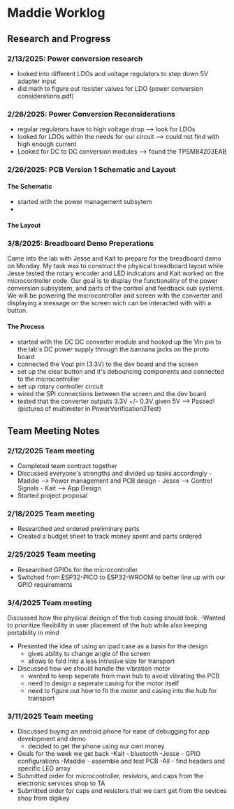 # Maddie Worklog

## Research and Progress

### 2/13/2025: Power conversion research
- looked into different LDOs and voltage regulators to step down 5V adapter input
- did math to figure out resister values for LDO (power conversion considerations.pdf)


### 2/26/2025: Power Conversion Reconsiderations 
- regular regulators have to high voltage drop --> look for LDOs
- looked for LDOs within the needs for our circuit --> could not find with high enough current
- Looked for DC to DC conversion modules --> found the TPSM84203EAB

### 2/26/2025: PCB Version 1 Schematic and Layout

#### The Schematic 
- started with the power management subsytem
- 

#### The Layout


### 3/8/2025: Breadboard Demo Preperations
Came into the lab with Jesse and Kait to prepare for the breadboard demo on Monday. My task was to construct the physical breadboard layout while Jesse tested the rotary encoder and LED indicators and Kait worked on the microcontroller code. Our goal is to display the functionality of the power conversion subsystem, and parts of the control and feedback sub systems. We will be powering the microcontroller and screen with the converter and displaying a message on the screen wich can be interacted with with a button. 

#### The Process
- started with the DC DC converter module and hooked up the Vin pin to the lab's DC power supply through the bannana jacks on the proto board
- connected the Vout pin (3.3V) to the dev board and the screen
- set up the clear button and it's debouncing components and connected to the microcontroller
- set up rotary controller circuit 
- wired the SPI connections between the screen and the dev board
- tested that the converter outputs 3.3V +/- 0.3V given 5V --> Passed! (pictures of multimeter in PowerVerification3Test)



## Team Meeting Notes

### 2/12/2025 Team meeting 
- Completed team contract together
- Discussed everyone's strengths and divided up tasks accordingly
      - Maddie --> Power management and PCB design
      - Jesse --> Control Signals
      - Kait --> App Design
- Started project proposal

### 2/18/2025 Team meeting
- Researched and ordered preliminary parts
- Created a budget sheet to track money spent and parts ordered

### 2/25/2025 Team meeting
- Researched GPIOs for the microcontroller
- Switched from ESP32-PICO to ESP32-WROOM to better line up with our GPIO requirements 

### 3/4/2025 Team meeting 
Discussed how the physical deisign of the hub casing should look. 
-Wanted to prioritize flexibility in user placement of the hub while also keeping portability in mind
- Presented the idea of using an ipad case as a basis for the design
    - gives ability to change angle of the screen
    - allows to fold into a less intrusive size for transport
- Discussed how we should handle the vibration motor
    - wanted to keep seperate from main hub to avoid vibrating the PCB
    - need to design a seperate casing for the motor itself
    - need to figure out how to fit the motor and casing into the hub for transport
      
### 3/11/2025 Team meeting 
- Discussed buying an android phone for ease of debugging for app development and demo
    - decided to get the phone using our own money
- Goals for the week we get back
      -Kait - bluetooth
      -Jesse - GPIO configurations
      -Maddie - assemble and test PCB
      -All - find headers and specific LED array
- Submitted order for microcontroller, resistors, and caps from the electronic services shop to TA
- Submitted order for caps and resistors that we cant get from the sevices shop from digikey


